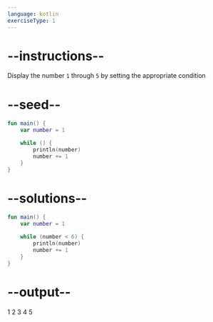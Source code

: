 ```yaml
---
language: kotlin
exerciseType: 1
---
```


# --instructions--

Display the number `1` through `5` by setting the appropriate condition

# --seed--

```kotlin
fun main() {
    var number = 1

    while () {
        println(number)
        number += 1
    }
}
```

# --solutions--

```kotlin
fun main() {
    var number = 1

    while (number < 6) {
        println(number)
        number += 1
    }
}
```

# --output--

1
2
3
4
5
